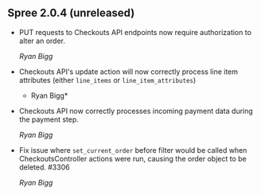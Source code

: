 ## Spree 2.0.4 (unreleased)

* PUT requests to Checkouts API endpoints now require authorization to alter an order.

    *Ryan Bigg*

* Checkouts API's update action will now correctly process line item attributes (either `line_items` or `line_item_attributes`)

    * Ryan Bigg*

* Checkouts API now correctly processes incoming payment data during the payment step.

    *Ryan Bigg*

* Fix issue where `set_current_order` before filter would be called when CheckoutsController actions were run, causing the order object to be deleted. #3306

    *Ryan Bigg*